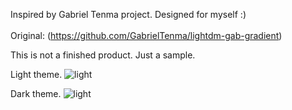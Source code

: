 Inspired by Gabriel Tenma project. Designed for myself :)<br>
<br>
Original: (https://github.com/GabrielTenma/lightdm-gab-gradient)

This is not a finished product. Just a sample.

Light theme.
![light](https://github.com/asfm1/wave-vibe-greeter/blob/master/Screenshots/light.png)

Dark theme.
![light](https://github.com/asfm1/wave-vibe-greeter/blob/master/Screenshots/dark.png)
